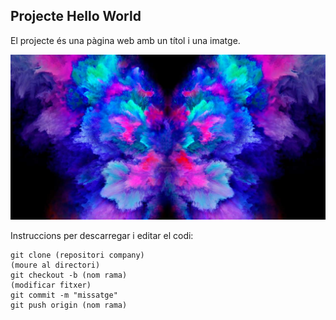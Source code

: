 ## Projecte Hello World
El projecte és una pàgina web amb un títol i una imatge.

![imagen](imagen.jpg)

Instruccions per descarregar i editar el codi:
```
git clone (repositori company)
(moure al directori)
git checkout -b (nom rama)
(modificar fitxer)
git commit -m "missatge"
git push origin (nom rama)
```
